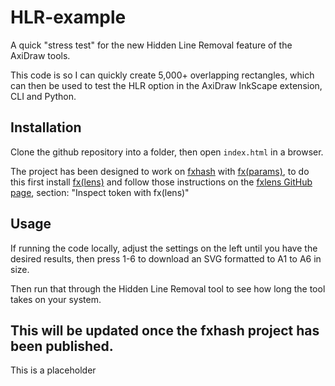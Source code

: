 # HLR-example

A quick "stress test" for the new Hidden Line Removal feature of the AxiDraw tools.

This code is so I can quickly create 5,000+ overlapping rectangles, which can then be used to test the HLR option in the AxiDraw InkScape extension, CLI and Python.

## Installation

Clone the github repository into a folder, then open `index.html` in a browser.

The project has been designed to work on [fxhash](https://www.fxhash.xyz/) with [fx(params)](https://www.fxhash.xyz/doc/artist/params), to do this first install [fx(lens)](https://www.fxhash.xyz/doc/artist/fxlens) and follow those instructions on the [fxlens GitHub page](https://github.com/fxhash/fxlens#inspect-token-with-fxlens), section: "Inspect token with fx(lens)"

## Usage

If running the code locally, adjust the settings on the left until you have the desired results, then press 1-6 to download an SVG formatted to A1 to A6 in size.

Then run that through the Hidden Line Removal tool to see how long the tool takes on your system.

## This will be updated once the fxhash project has been published.

This is a placeholder
